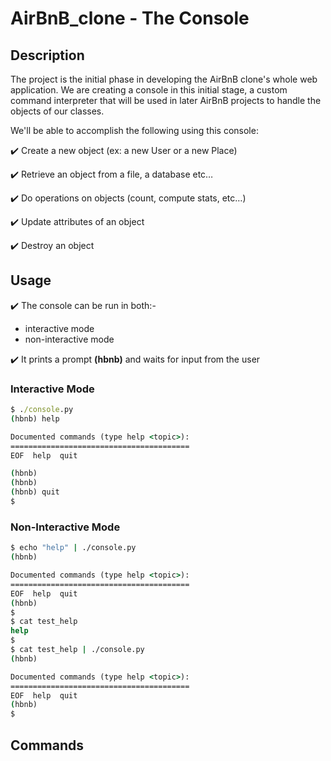 # AirBnB_clone - The Console

## Description
The project is the initial phase in developing the AirBnB clone's whole web application. We are creating a console in this initial stage, a custom command interpreter that will be used in later AirBnB projects to handle the objects of our classes.

We'll be able to accomplish the following using this console:

✔️ Create a new object (ex: a new User or a new Place)

✔️ Retrieve an object from a file, a database etc…

✔️ Do operations on objects (count, compute stats, etc…)

✔️ Update attributes of an object

✔️ Destroy an object

## Usage
✔️ The console can be run in both:- 

* interactive mode
* non-interactive mode

✔️ It prints a prompt **(hbnb)** and waits for input from the user

### Interactive Mode

```cmd
$ ./console.py
(hbnb) help

Documented commands (type help <topic>):
========================================
EOF  help  quit

(hbnb)
(hbnb)
(hbnb) quit
$
```

### Non-Interactive Mode

```cmd
$ echo "help" | ./console.py
(hbnb)

Documented commands (type help <topic>):
========================================
EOF  help  quit
(hbnb)
$
$ cat test_help
help
$
$ cat test_help | ./console.py
(hbnb)

Documented commands (type help <topic>):
========================================
EOF  help  quit
(hbnb)
$
```
## Commands
